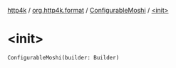 [http4k](../../index.md) / [org.http4k.format](../index.md) / [ConfigurableMoshi](index.md) / [&lt;init&gt;](./-init-.md)

# &lt;init&gt;

`ConfigurableMoshi(builder: Builder)`